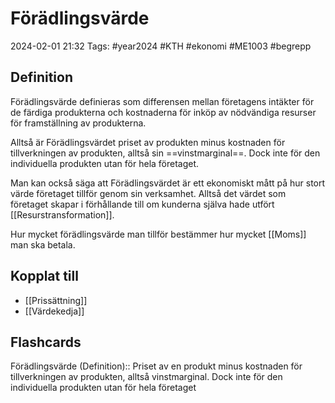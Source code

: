 # Förädlingsvärde

2024-02-01 21:32
Tags: #year2024 #KTH #ekonomi #ME1003 #begrepp

## Definition

Förädlingsvärde definieras som differensen mellan företagens intäkter för de färdiga produkterna och kostnaderna för inköp av nödvändiga resurser för framställning av produkterna.

Alltså är Förädlingsvärdet priset av produkten minus kostnaden för tillverkningen av produkten, alltså sin ==vinstmarginal==. Dock inte för den individuella produkten utan för hela företaget.

Man kan också säga att Förädlingsvärdet är ett ekonomiskt mått på hur stort värde företaget tillför genom sin verksamhet. Alltså det värdet som företaget skapar i förhållande till om kunderna själva hade utfört [[Resurstransformation]].

Hur mycket förädlingsvärde man tillför bestämmer hur mycket [[Moms]] man ska betala.

## Kopplat till

- [[Prissättning]]
- [[Värdekedja]]

## Flashcards

Förädlingsvärde (Definition):: Priset av en produkt minus kostnaden för tillverkningen av produkten, alltså vinstmarginal. Dock inte för den individuella produkten utan för hela företaget
<!--SR:!2024-02-11,2,228!2024-02-19,9,250-->
